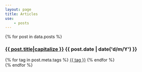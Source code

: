```yaml
---
layout: page
title: Articles
use:
    - posts
---
```

{% for post in data.posts %}
    <article>
        <h3>
            <a href="{{ site.url }}{{ post.url }}">{{ post.title|capitalize }}</a>
            <span class="sub-title">{{ post.date | date('d/m/Y') }}</span>
        </h3>
        <nav>
            {% for tag in post.meta.tags %}
            <a class="button" href="{{ site.url }}/tags/{{ tag|url_encode(true) }}">{{ tag }}</a>
            {% endfor %}
        </nav>
    </article>
{% endfor %}
